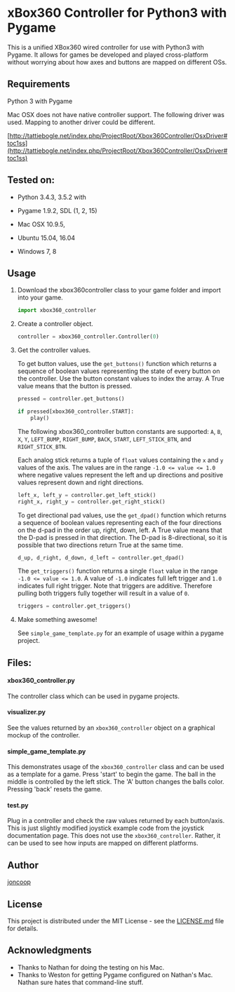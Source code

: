 # xBox360 Controller for Python3 with Pygame

This is a unified XBox360 wired controller for use with Python3 with Pygame. It allows for games be developed and played cross-platform without worrying about how axes and buttons are mapped on different OSs.

## Requirements

Python 3 with Pygame

Mac OSX does not have native controller support. The following driver was used. Mapping to another driver could be different.

[http://tattiebogle.net/index.php/ProjectRoot/Xbox360Controller/OsxDriver#toc1ss](http://tattiebogle.net/index.php/ProjectRoot/Xbox360Controller/OsxDriver#toc1ss)

## Tested on:

- Python 3.4.3, 3.5.2 with
- Pygame 1.9.2, SDL (1, 2, 15)

- Mac OSX 10.9.5,
- Ubuntu 15.04, 16.04
- Windows 7, 8

## Usage

1. Download the xbox360controller class to your game folder and import into your game.

    ```python
    import xbox360_controller
    ```

2. Create a controller object.

    ```python
    controller = xbox360_controller.Controller(0)
    ```

3. Get the controller values.

    To get button values, use the `get_buttons()` function which returns a sequence of boolean values representing the state of every button on the controller. Use the button constant values to index the array. A True value means that the button is pressed.

    ```python
    pressed = controller.get_buttons()

    if pressed[xbox360_controller.START]:
        play()
    ```

    The following xbox360_controller button constants are supported:
    `A`, `B`, `X`, `Y`, `LEFT_BUMP`, `RIGHT_BUMP`, `BACK`, `START`, `LEFT_STICK_BTN`, and `RIGHT_STICK_BTN`.

    Each analog stick returns a tuple of `float` values containing the `x` and `y` values of the axis. The values are in the range `-1.0 <= value <= 1.0` where negative values represent the left and up directions and positive values represent down and right directions.

    ```python
    left_x, left_y = controller.get_left_stick()
    right_x, right_y = controller.get_right_stick()
    ```

    To get directional pad values, use the `get_dpad()` function which returns a sequence of boolean values representing each of the four directions on the d-pad in the order up, right, down, left. A True value means that the D-pad is pressed in that direction. The D-pad is 8-directional, so it is possible that two directions return True at the same time.

    ```python
    d_up, d_right, d_down, d_left = controller.get_dpad()
    ```

    The `get_triggers()` function returns a single `float` value in the range `-1.0 <= value <= 1.0`. A value of `-1.0` indicates full left trigger and `1.0` indicates full right trigger. Note that triggers are additive. Therefore pulling both triggers fully together will result in a value of `0`.

    ```python
    triggers = controller.get_triggers()
    ```

4. Make something awesome!

    See `simple_game_template.py` for an example of usage within a pygame project.

## Files:

#### xbox360_controller.py

The controller class which can be used in pygame projects.

#### visualizer.py

See the values returned by an `xbox360_controller` object on a graphical mockup of the controller.

#### simple_game_template.py

This demonstrates usage of the `xbox360_controller` class and can be used as a template for a game. Press 'start' to begin the game. The ball in the middle is controlled by the left stick. The 'A' button changes the balls color. Pressing 'back' resets the game.

#### test.py

Plug in a controller and check the raw values returned by each button/axis. This is just slightly modified joystick example code from the joystick documentation page. This does not use the `xbox360_controller`. Rather, it can be used to see how inputs are mapped on different platforms.

## Author

[joncoop](https://github.com/joncoop)

## License

This project is distributed under the MIT License - see the [LICENSE.md](LICENSE.md) file for details.

## Acknowledgments

* Thanks to Nathan for doing the testing on his Mac.
* Thanks to Weston for getting Pygame configured on Nathan's Mac. Nathan sure hates that command-line stuff.
